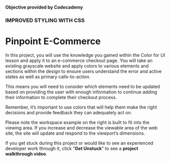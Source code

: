 #### Objective provided by Codecademy

### IMPROVED STYLING WITH CSS

# Pinpoint E-Commerce

In this project, you will use the knowledge you gained within the Color for UI lesson and apply it to an e-commerce checkout page. You will take an existing grayscale website and apply colors to various elements and sections within the design to ensure users understand the error and active states as well as primary calls-to-action.

This means you will need to consider which elements need to be updated based on providing the user with enough information to continue adding their information to complete their checkout process.

Remember, it’s important to use colors that will help them make the right decisions and provide feedback they can adequately act on.

Please note the workspace example on the right is built to fit into the viewing area. If you increase and decrease the viewable area of the web site, the site will update and respond to the viewport’s dimensions.

If you get stuck during this project or would like to see an experienced developer work through it, click “**Get Unstuck**“ to see a **project walkthrough video**.
